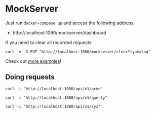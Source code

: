 # MockServer

Just run `docker-compose up` and access the following address:

- http://localhost:1080/mockserver/dashboard

If you need to clear all recorded requests:

```shell
curl -v -X PUT "http://localhost:1080/mockserver/clear?type=log"
```

Check out [more examples](https://www.mock-server.com/mock_server/clearing_and_resetting.html)!

## Doing requests

```shell
curl -i "http://localhost:1080/api/v1/acme"
```

```shell
curl -i "http://localhost:1080/api/v1/qwerty"
```

```shell
curl -i "http://localhost:1080/api/v1/xyz"
```
